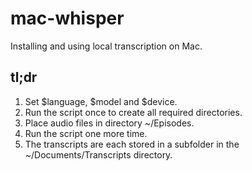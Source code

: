 # mac-whisper
Installing and using local transcription on Mac.

## tl;dr
1. Set $language, $model and $device.
2. Run the script once to create all required directories.
3. Place audio files in directory ~/Episodes.
4. Run the script one more time.
5. The transcripts are each stored in a subfolder in the ~/Documents/Transcripts directory.
